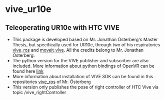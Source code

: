 # vive_ur10e
## Teleoperating UR10e with HTC VIVE
- This package is developed based on Mr. Jonathan Österberg's Master Thesis, but specifically used for UR10e, through two of his respiratories [vive_ros](https://github.com/Machine-Jonte/vive_ros) and [moveit_vive](https://github.com/Machine-Jonte/moveit_vive). All the credits belong to Mr. Jonathan Österberg.
- The python version for the VIVE publisher and subscriber are also included. More information about python bindings of OpenVR can be found here [link](https://github.com/cmbruns/pyopenvr)
- More information about installation of VIVE SDK can be found in this repositories [vive_ros](https://github.com/Machine-Jonte/vive_ros) of Mr. Österberg
- This version only publishes the pose of right controller of HTC Vive via topic /vive_rightController
